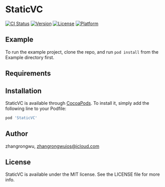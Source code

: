# StaticVC

[![CI Status](https://img.shields.io/travis/zhangrongwu/StaticVC.svg?style=flat)](https://travis-ci.org/zhangrongwu/StaticVC)
[![Version](https://img.shields.io/cocoapods/v/StaticVC.svg?style=flat)](https://cocoapods.org/pods/StaticVC)
[![License](https://img.shields.io/cocoapods/l/StaticVC.svg?style=flat)](https://cocoapods.org/pods/StaticVC)
[![Platform](https://img.shields.io/cocoapods/p/StaticVC.svg?style=flat)](https://cocoapods.org/pods/StaticVC)

## Example

To run the example project, clone the repo, and run `pod install` from the Example directory first.

## Requirements

## Installation

StaticVC is available through [CocoaPods](https://cocoapods.org). To install
it, simply add the following line to your Podfile:

```ruby
pod 'StaticVC'
```

## Author

zhangrongwu, zhangrongwuios@icloud.com

## License

StaticVC is available under the MIT license. See the LICENSE file for more info.
